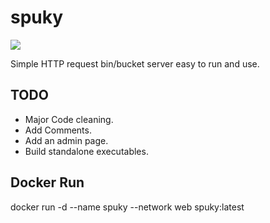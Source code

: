 # spuky
![](https://github.com/ravndaa/spuky/workflows/.github/workflows/dockerimage.yml/badge.svg)

Simple HTTP request bin/bucket server easy to run and use.


## TODO
 - Major Code cleaning.
 - Add Comments.
 - Add an admin page.
 - Build standalone executables.



## Docker Run
docker run -d --name spuky --network web spuky:latest



